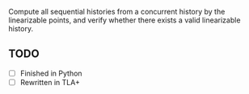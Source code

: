 Compute all sequential histories from a concurrent history by the linearizable points,
and verify whether there exists a valid linearizable history.

## TODO

- [ ] Finished in Python
- [ ] Rewritten in TLA+
